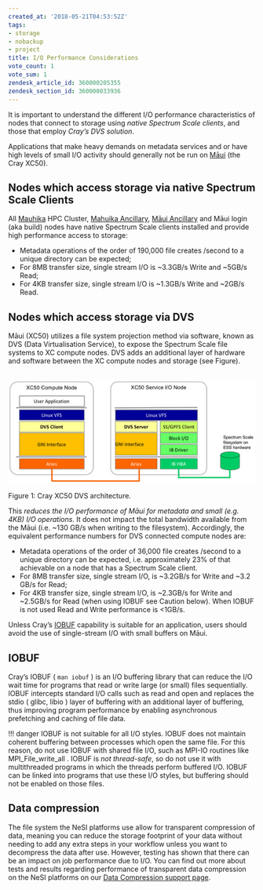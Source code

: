 ```yaml
---
created_at: '2018-05-21T04:53:52Z'
tags:
- storage
- nobackup
- project
title: I/O Performance Considerations
vote_count: 1
vote_sum: 1
zendesk_article_id: 360000205355
zendesk_section_id: 360000033936
---
```


It is important to understand the different I/O performance
characteristics of nodes that connect to storage using *native Spectrum
Scale clients*, and those that employ *Cray’s DVS* *solution*.

Applications that make heavy demands on metadata services and or have
high levels of small I/O activity should generally not be run on
[Māui](../../Scientific_Computing/The_NeSI_High_Performance_Computers/Maui.md) (the Cray
XC50).

## Nodes which access storage via native Spectrum Scale Clients

All [Mauhika](../../Scientific_Computing/The_NeSI_High_Performance_Computers/Mahuika.md)
HPC Cluster, [Mahuika Ancillary](../../Scientific_Computing/The_NeSI_High_Performance_Computers/Mahuika.md),
[Māui Ancillary](../../Scientific_Computing/The_NeSI_High_Performance_Computers/Maui_Ancillary.md) and
Māui login (aka build) nodes have native Spectrum Scale clients
installed and provide high performance access to storage:

- Metadata operations of the order of 190,000 file creates /second to
    a unique directory can be expected;
- For 8MB transfer size, single stream I/O is ~3.3GB/s Write and
    ~5GB/s Read;
- For 4KB transfer size, single stream I/O is ~1.3GB/s Write and
    ~2GB/s Read.

## Nodes which access storage via DVS

Māui (XC50) utilizes a file system projection method via software, known
as DVS (Data Virtualisation Service), to expose the Spectrum Scale file
systems to XC compute nodes. DVS adds an additional layer of hardware
and software between the XC compute nodes and storage (see Figure).

 ![cray\_xc50.jpg](../../assets/images/I-O_Performance_Considerations.jpg)

Figure 1: Cray XC50 DVS architecture.

This *reduces the I/O performance of Māui for metadata and small (e.g.
4KB) I/O operations*. It does not impact the total bandwidth available
from the Māui (i.e. ~130 GB/s when writing to the filesystem).
Accordingly, the equivalent performance numbers for DVS connected
compute nodes are:

- Metadata operations of the order of 36,000 file creates /second to a
    unique directory can be expected, i.e. approximately 23% of that
    achievable on a node that has a Spectrum Scale client.
- For 8MB transfer size, single stream I/O, is ~3.2GB/s for Write and
    ~3.2 GB/s for Read;
- For 4KB transfer size, single stream I/O, is ~2.3GB/s for Write and
    ~2.5GB/s for Read (when using IOBUF see Caution below).
    When IOBUF is not used Read and Write performance is &lt;1GB/s.

Unless Cray’s  [IOBUF](#iobuf)
 capability is suitable for an application, users should avoid
the use of single-stream I/O with small buffers on Māui.

## IOBUF

Cray’s IOBUF ( `man iobuf` ) is an
I/O buffering library that can reduce the I/O wait time for programs
that read or write large (or small) files sequentially. IOBUF intercepts
standard I/O calls such as read and open and replaces the
stdio (
glibc, libio ) layer of buffering
with an additional layer of buffering, thus improving program
performance by enabling asynchronous prefetching and caching of file
data.

!!! danger
    IOBUF is not suitable for all I/O styles. IOBUF does not
    maintain coherent buffering between processes which open the same file.
    For this reason, do not use IOBUF with shared file I/O, such as MPI-IO
    routines like MPI_File_write_all .
    IOBUF is *not thread-safe*, so do not use it with multithreaded programs in
    which the threads perform buffered I/O. IOBUF can be linked into
    programs that use these I/O styles, but buffering should not be enabled
    on those files.

## Data compression

The file system the NeSI platforms use allow for transparent compression
of data, meaning you can reduce the storage footprint of your data
without needing to add any extra steps in your workflow unless you want
to decompress the data after use. However, testing has shown that there
can be an impact on job performance due to I/O. You can find out more
about tests and results regarding performance of transparent
data compression on the NeSI platforms on our
[Data Compression support page](../../Storage/File_Systems_and_Quotas/Data_Compression.md).
